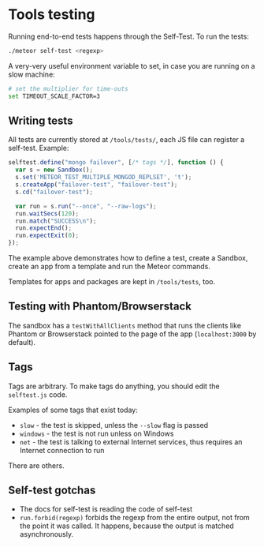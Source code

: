 # Tools testing

Running end-to-end tests happens through the Self-Test. To run the tests:

```bash
./meteor self-test <regexp>
```

A very-very useful environment variable to set, in case you are running on a
slow machine:

```bash
# set the multiplier for time-outs
set TIMEOUT_SCALE_FACTOR=3
```

## Writing tests

All tests are currently stored at `/tools/tests/`, each JS file can register a
self-test. Example:

```javascript
selftest.define("mongo failover", [/* tags */], function () {
  var s = new Sandbox();
  s.set('METEOR_TEST_MULTIPLE_MONGOD_REPLSET', 't');
  s.createApp("failover-test", "failover-test");
  s.cd("failover-test");

  var run = s.run("--once", "--raw-logs");
  run.waitSecs(120);
  run.match("SUCCESS\n");
  run.expectEnd();
  run.expectExit(0);
});
```

The example above demonstrates how to define a test, create a Sandbox, create an
app from a template and run the Meteor commands.

Templates for apps and packages are kept in `/tools/tests`, too.

## Testing with Phantom/Browserstack

The sandbox has a `testWithAllClients` method that runs the clients like Phantom
or Browserstack pointed to the page of the app (`localhost:3000` by default).

## Tags

Tags are arbitrary. To make tags do anything, you should edit the `selftest.js`
code.

Examples of some tags that exist today:

- `slow` - the test is skipped, unless the `--slow` flag is passed
- `windows` - the test is not run unless on Windows
- `net` - the test is talking to external Internet services, thus requires an
Internet connection to run

There are others.

## Self-test gotchas

- The docs for self-test is reading the code of self-test
- `run.forbid(regexp)` forbids the regexp from the entire output, not from the
  point it was called. It happens, because the output is matched asynchronously.
